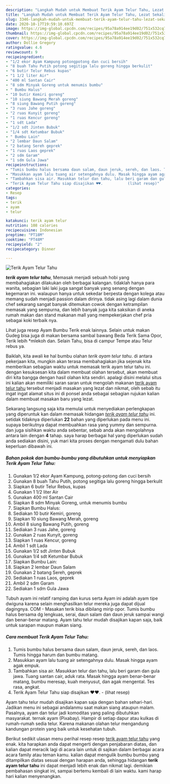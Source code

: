 ```yaml
---
description: "Langkah Mudah untuk Membuat Terik Ayam Telur Tahu, Lezat Sekali"
title: "Langkah Mudah untuk Membuat Terik Ayam Telur Tahu, Lezat Sekali"
slug: 3346-langkah-mudah-untuk-membuat-terik-ayam-telur-tahu-lezat-sekali
date: 2020-10-17T19:59:10.697Z
image: https://img-global.cpcdn.com/recipes/95a78a914ee19d02/751x532cq70/terik-ayam-telur-tahu-foto-resep-utama.jpg
thumbnail: https://img-global.cpcdn.com/recipes/95a78a914ee19d02/751x532cq70/terik-ayam-telur-tahu-foto-resep-utama.jpg
cover: https://img-global.cpcdn.com/recipes/95a78a914ee19d02/751x532cq70/terik-ayam-telur-tahu-foto-resep-utama.jpg
author: Dollie Gregory
ratingvalue: 4.6
reviewcount: 9
recipeingredient:
- "1/2 ekor Ayam Kampung potongpotong dan cuci bersih"
- "8 buah Tahu Putih potong segitiga lalu goreng hingga berkulit"
- "6 butir Telur Rebus kupas"
- "1 1/2 liter Air"
- "400 ml Santan Cair"
- "8 sdm Minyak Goreng untuk menumis bumbu"
- " Bumbu Halus"
- "10 butir Kemiri goreng"
- "10 siung Bawang Merah goreng"
- "8 siung Bawang Putih goreng"
- "3 ruas Jahe goreng"
- "2 ruas Kunyit goreng"
- "1 ruas Kencur goreng"
- "1 sdt Lada"
- "1/2 sdt Jinten Bubuk"
- "1/4 sdt Ketumbar Bubuk"
- " Bumbu Lain"
- "2 lembar Daun Salam"
- "2 batang Sereh geprek"
- "1 ruas Laos geprek"
- "2 sdm Garam"
- "1 sdm Gula Jawa"
recipeinstructions:
- "Tumis bumbu halus bersama daun salam, daun jeruk, sereh, dan laos. Tumis hingga harum dan bumbu matang."
- "Masukkan ayam lalu tuang air setengahnya dulu. Masak hingga ayam agak empuk."
- "Tambahkan sisa air. Masukkan telur dan tahu, lalu beri garam dan gula jawa. Tuang santan cair, aduk rata. Masak hingga ayam benar-benar matang, bumbu meresap, kuah menyusut, dan agak mengental. Tes rasa, angkat."
- "Terik Ayam Telur Tahu siap disajikan ♥️♥️.           (lihat resep)"
categories:
- Resep
tags:
- terik
- ayam
- telur

katakunci: terik ayam telur 
nutrition: 108 calories
recipecuisine: Indonesian
preptime: "PT18M"
cooktime: "PT48M"
recipeyield: "2"
recipecategory: Dinner

---
```



![Terik Ayam Telur Tahu](https://img-global.cpcdn.com/recipes/95a78a914ee19d02/751x532cq70/terik-ayam-telur-tahu-foto-resep-utama.jpg)

<b><i>terik ayam telur tahu</i></b>, Memasak menjadi sebuah hobi yang membahagiakan dilakukan oleh berbagai kalangan. tidaklah hanya para wanita, sebagian laki laki juga sangat banyak yang senang dengan kegemaran ini. walaupun hanya untuk sekedar berpesta dengan kolega atau memang sudah menjadi passion dalam dirinya. tidak asing lagi dalam dunia chef sekarang sangat banyak ditemukan cowok dengan ketrampilan memasak yang sempurna, dan lebih banyak juga kita saksikan di aneka rumah makan dan stand makanan mall yang mempekerjakan chef pria sebagai koki terbaik nya.

Lihat juga resep Ayam Bumbu Terik enak lainnya. Selain untuk makan Gudeg bisa juga di makan bersama sambal bawang Beda Terik Sama Opor, Terik lebih *mlekoh dan. Selain Tahu, bisa di campur Tempe atau Telur rebus ya.

Baiklah, kita awali ke hal bumbu olahan <i>terik ayam telur tahu</i>. di antara pekerjaan kita, mungkin akan terasa membahagiakan jika sejenak kita memberikan sebagian waktu untuk memasak terik ayam telur tahu ini. dengan kesuksesan kita dalam membuat olahan tersebut, akan membuat diri kita bangga dengan hasil olahan kita sendiri. apalagi disini melalui situs ini kalian akan memiliki saran saran untuk mengolah makanan <u>terik ayam telur tahu</u> tersebut menjadi masakan yang lezat dan nikmat, oleh sebab itu ingat ingat alamat situs ini di ponsel anda sebagai sebagian rujukan kalian dalam membuat masakan baru yang lezat.


Sekarang langsung saja kita memulai untuk menyediakan perlengkapan yang diperuntuk kan dalam memasak hidangan <u><i>terik ayam telur tahu</i></u> ini. setidak tidaknya diperlukan <b>22</b> bahan yang diperlukan pada menu ini. supaya berikutnya dapat membuahkan rasa yang yummy dan sempurna. dan juga sisihkan waktu anda sebentar, sebab anda akan mengolahnya antara lain dengan <b>4</b> tahap. saya harap berbagai hal yang diperlukan sudah anda sediakan disini, yuk mari kita proses dengan mengamati dulu bahan keperluan dibawah ini.

<!--inarticleads1-->

##### Bahan pokok dan bumbu-bumbu yang dibutuhkan untuk menyiapkan Terik Ayam Telur Tahu:

1. Gunakan 1/2 ekor Ayam Kampung, potong-potong dan cuci bersih
1. Gunakan 8 buah Tahu Putih, potong segitiga lalu goreng hingga berkulit
1. Siapkan 6 butir Telur Rebus, kupas
1. Gunakan 1 1/2 liter Air
1. Gunakan 400 ml Santan Cair
1. Siapkan 8 sdm Minyak Goreng, untuk menumis bumbu
1. Siapkan  Bumbu Halus:
1. Sediakan 10 butir Kemiri, goreng
1. Siapkan 10 siung Bawang Merah, goreng
1. Ambil 8 siung Bawang Putih, goreng
1. Sediakan 3 ruas Jahe, goreng
1. Gunakan 2 ruas Kunyit, goreng
1. Siapkan 1 ruas Kencur, goreng
1. Ambil 1 sdt Lada
1. Gunakan 1/2 sdt Jinten Bubuk
1. Gunakan 1/4 sdt Ketumbar Bubuk
1. Siapkan  Bumbu Lain:
1. Siapkan 2 lembar Daun Salam
1. Gunakan 2 batang Sereh, geprek
1. Sediakan 1 ruas Laos, geprek
1. Ambil 2 sdm Garam
1. Sediakan 1 sdm Gula Jawa


Tubuh ayam ini relatif ramping dan kurus serta Ayam ini adalah ayam tipe dwiguna karena selain menghasilkan telur mereka juga dapat dijual dagingnya. COM - Masakan terik bisa dibilang mirip opor. Tumis bumbu halus bersama dg lengkuas, serai, daun salam dan daun jeruk sampai wangi dan benar-benar matang. Ayam tahu telur mudah disajikan kapan saja, baik untuk sarapan maupun makan siang. 

<!--inarticleads2-->

##### Cara membuat Terik Ayam Telur Tahu:

1. Tumis bumbu halus bersama daun salam, daun jeruk, sereh, dan laos. Tumis hingga harum dan bumbu matang.
1. Masukkan ayam lalu tuang air setengahnya dulu. Masak hingga ayam agak empuk.
1. Tambahkan sisa air. Masukkan telur dan tahu, lalu beri garam dan gula jawa. Tuang santan cair, aduk rata. Masak hingga ayam benar-benar matang, bumbu meresap, kuah menyusut, dan agak mengental. Tes rasa, angkat.
1. Terik Ayam Telur Tahu siap disajikan ♥️♥️. -           (lihat resep)


Ayam tahu telur mudah disajikan kapan saja dengan bahan sehari-hari. Jadikan menu ini sebagai andalanmu saat makan siang ataupun malam. Pasalnya, ayam dan telur jadi komoditas yang paling dibutuhkan masyarakat. ternak ayam (Pixabay). Hampir di setiap dapur atau kulkas di rumah-rumah sedia telur. Karena makanan olahan telur mengandung kandungan protein yang baik untuk kesehatan tubuh. 

Berikut sedikit ulasan menu perihal resep resep <u>terik ayam telur tahu</u> yang enak. kita harapkan anda dapat mengerti dengan penjabaran diatas, dan kalian dapat meracik lagi di acara lain untuk di sajikan dalam berbagai acara acara family atau teman kamu. kalian dapat mengulik bumbu bumbu yang ditampilkan diatas sesuai dengan harapan anda, sehingga hidangan <b>terik ayam telur tahu</b> ini dapat menjadi lebih enak dan nikmat lagi. demikian pembahasan singkat ini, sampai bertemu kembali di lain waktu. kami harap hari kalian menyenangkan.
